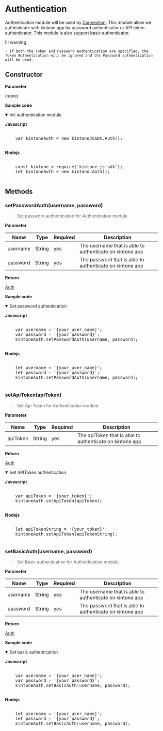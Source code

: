 # Authentication

Authentication module will be used by [Connection](./connection).
This module allow we authenticate with kintone app by password authenticator or API token authenticator. This module is also support basic authenticator.

!!! warning

    - If both the Token and Password Authentication are specified, the Token Authentication will be ignored and the Password authentication will be used.

## Constructor

**Parameter**

(none)

**Sample code**

<details class="tab-container" open>
<Summary>Init authentication module</Summary>

<strong class="tab-name">Javascript</strong>

<pre class="inline-code">

    var kintoneAuth = new kintoneJSSDK.Auth();

</pre>

<strong class="tab-name">Nodejs</strong>

<pre class="inline-code">

    const kintone = require('kintone-js-sdk');
    let kintoneAuth = new kintone.Auth();

</pre>

</details>

## Methods

### setPasswordAuth(username, password)

> Set password authentication for Authentication module.

**Parameter**

| Name| Type| Required| Description |
| --- | --- | --- | --- |
| username | String | yes | The username that is able to authenticate on kintone app
| password | String | yes | The password that is able to authenticate on kintone app

**Return**

[Auth](./authentication)

**Sample code**

<details class="tab-container" open>
<Summary>Set password authentication</Summary>

<strong class="tab-name">Javascript</strong>

<pre class="inline-code">

    var username = '{your_user_name}';
    var password = '{your_password}';
    kintoneAuth.setPasswordAuth(username, password);

</pre>

<strong class="tab-name">Nodejs</strong>

<pre class="inline-code">

    let username = '{your_user_name}';
    let password = '{your_password}';
    kintoneAuth.setPasswordAuth(username, password);

</pre>

</details>

### setApiToken(apiToken)

> Set Api Token for Authentication module.

**Parameter**

| Name| Type| Required| Description |
| --- | --- | --- | --- |
| apiToken | String | yes | The apiToken that is able to authenticate on kintone app

**Return**

[Auth](./authentication)


<details class="tab-container" open>
<Summary>Set APIToken authentication</Summary>

<strong class="tab-name">Javascript</strong>

<pre class="inline-code">

    var apiToken = '{your_token}';
    kintoneAuth.setApiToken(apiToken);

</pre>

<strong class="tab-name">Nodejs</strong>

<pre class="inline-code">

    let apiTokenString = '{your_token}';
    kintoneAuth.setApiToken(apiTokenString);

</pre>

</details>

### setBasicAuth(username, password)

> Set Basic authentication for Authentication module.

**Parameter**

| Name| Type| Required| Description |
| --- | --- | --- | --- |
| username | String | yes | The username that is able to authenticate on kintone app
| password | String | yes | The password that is able to authenticate on kintone app

**Return**

[Auth](./authentication)

**Sample code**

<details class="tab-container" open>
<Summary>Set basic authentication</Summary>

<strong class="tab-name">Javascript</strong>

<pre class="inline-code">

    var username = '{your_user_name}';
    var password = '{your_password}';
    kintoneAuth.setBasicAuth(username, password);

</pre>
<strong class="tab-name">Nodejs</strong>

<pre class="inline-code">

    let username = '{your_user_name}';
    let password = '{your_password}';
    kintoneAuth.setBasicAuth(username, password);
    
</pre>

</details>
